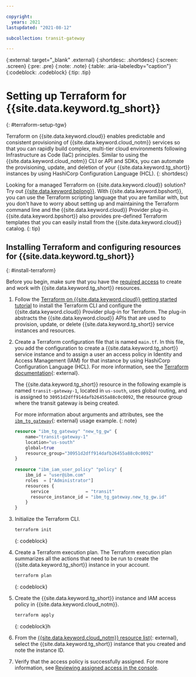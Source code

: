 ```yaml
---

copyright:
  years: 2021
lastupdated: "2021-08-12"

subcollection: transit-gateway

---
```


{:external: target="_blank" .external}
{:shortdesc: .shortdesc}
{:screen: .screen}
{:pre: .pre}
{:note: .note}
{:table: .aria-labeledby="caption"}
{:codeblock: .codeblock}
{:tip: .tip}


# Setting up Terraform for {{site.data.keyword.tg_short}}
{: #terraform-setup-tgw}

Terraform on {{site.data.keyword.cloud}} enables predictable and consistent provisioning of {{site.data.keyword.cloud_notm}} services so that you can rapidly build complex, multi-tier cloud environments following Infrastructure as Code (IaC) principles. Similar to using the {{site.data.keyword.cloud_notm}} CLI or API and SDKs, you can automate the provisioning, update, and deletion of your {{site.data.keyword.tg_short}} instances by using HashiCorp Configuration Language (HCL).
{: shortdesc}

Looking for a managed Terraform on {{site.data.keyword.cloud}} solution? Try out [{{site.data.keyword.bplong}}](/docs/schematics?topic=schematics-getting-started). With {{site.data.keyword.bpshort}}, you can use the Terraform scripting language that you are familiar with, but you don't have to worry about setting up and maintaining the Terraform command line and the {{site.data.keyword.cloud}} Provider plug-in. {{site.data.keyword.bpshort}} also provides pre-defined Terraform templates that you can easily install from the {{site.data.keyword.cloud}} catalog.
{: tip}

## Installing Terraform and configuring resources for {{site.data.keyword.tg_short}}
{: #install-terraform}

Before you begin, make sure that you have the [required access](/docs/transit-gateway?topic=transit-gateway-iam) to create and work with {{site.data.keyword.tg_short}} resources.

1. Follow the [Terraform on {{site.data.keyword.cloud}} getting started tutorial](/docs/ibm-cloud-provider-for-terraform?topic=ibm-cloud-provider-for-terraform-getting-started) to install the Terraform CLI and configure the {{site.data.keyword.cloud}} Provider plug-in for Terraform. The plug-in abstracts the {{site.data.keyword.cloud}} APIs that are used to provision, update, or delete {{site.data.keyword.tg_short}} service instances and resources.
1. Create a Terraform configuration file that is named `main.tf`. In this file, you add the configuration to create a {{site.data.keyword.tg_short}} service instance and to assign a user an access policy in Identity and Access Management (IAM) for that instance by using HashiCorp Configuration Language (HCL). For more information, see the [Terraform documentation](https://www.terraform.io/docs/language/index.html){: external}.

   The {{site.data.keyword.tg_short}} resource in the following example is named `transit-gateway-1`, located in `us-south`, uses global routing, and is assigned to  `30951d2dff914dafb26455a88c0c0092`, the resource group where the transit gateway is being created.

   For more information about arguments and attributes, see the [`ibm_tg_gateway`](https://registry.terraform.io/providers/IBM-Cloud/ibm/latest/docs/resources/tg_gateway){: external} usage example.
   {: note}

   ```terraform
   resource "ibm_tg_gateway" "new_tg_gw" {
       name="transit-gateway-1"
       location="us-south"
       global=true
       resource_group="30951d2dff914dafb26455a88c0c0092"
   }  
      
   resource "ibm_iam_user_policy" "policy" {
       ibm_id = "user@ibm.com"
       roles  = ["Administrator"]
       resources {
         service              = "transit"
         resource_instance_id = "ibm_tg_gateway.new_tg_gw.id"
       }
   }
   ```

1. Initialize the Terraform CLI.

   ```sh
   terraform init
   ```
   {: codeblock}

1. Create a Terraform execution plan. The Terraform execution plan summarizes all the actions that need to be run to create the {{site.data.keyword.tg_short}} instance in your account.

   ```sh
   terraform plan
   ```
   {: codeblock}

1. Create the {{site.data.keyword.tg_short}} instance and IAM access policy in {{site.data.keyword.cloud_notm}}.

   ```sh
   terraform apply
   ```
   {: codeblock}h

1. From the [{{site.data.keyword.cloud_notm}} resource list](/resources){: external}, select the {{site.data.keyword.tg_short}} instance that you created and note the instance ID.

1. Verify that the access policy is successfully assigned. For more information, see [Reviewing assigned access in the console](/docs/account?topic=account-assign-access-resources#review-your-access-console).
